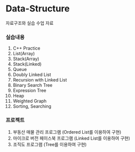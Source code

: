 # Data-Structure

자료구조와 실습 수업 자료


### 실습내용
  1. C++ Practice
  2. List(Array)
  3. Stack(Array)
  4. Stack(Linked)
  5. Queue
  6. Doubly Linked List
  7. Recursion with Linked List
  8. Binary Search Tree
  9. Expression Tree
  10. Heap
  11. Weighted Graph
  12. Sorting, Searching


### 프로젝트
  1. 부동산 매물 관리 프로그램 (Ordered List를 이용하여 구현)
  2. 마이크로 버전 페이스북 프로그램 (Linked List를 이용하여 구현)
  3. 조직도 프로그램 (Tree를 이용하여 구현)
